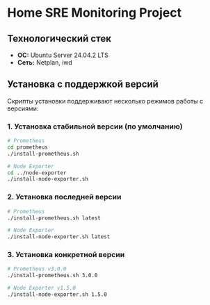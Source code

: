 # Home SRE Monitoring Project

## Технологический стек
- **ОС:** Ubuntu Server 24.04.2 LTS
- **Сеть:** Netplan, iwd

## Установка с поддержкой версий

Скрипты установки поддерживают несколько режимов работы с версиями:

### 1. Установка стабильной версии (по умолчанию)
```bash
# Prometheus
cd prometheus
./install-prometheus.sh

# Node Exporter
cd ../node-exporter
./install-node-exporter.sh
```

### 2. Установка последней версии
```bash
# Prometheus
./install-prometheus.sh latest

# Node Exporter
./install-node-exporter.sh latest
```

### 3. Установка конкретной версии
```bash
# Prometheus v3.0.0
./install-prometheus.sh 3.0.0

# Node Exporter v1.5.0
./install-node-exporter.sh 1.5.0
```
